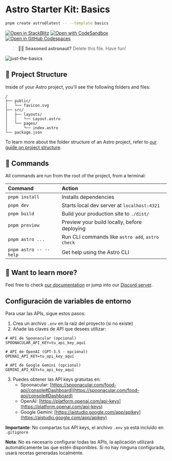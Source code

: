 # Astro Starter Kit: Basics

```sh
pnpm create astro@latest -- --template basics
```

[![Open in StackBlitz](https://developer.stackblitz.com/img/open_in_stackblitz.svg)](https://stackblitz.com/github/withastro/astro/tree/latest/examples/basics)
[![Open with CodeSandbox](https://assets.codesandbox.io/github/button-edit-lime.svg)](https://codesandbox.io/p/sandbox/github/withastro/astro/tree/latest/examples/basics)
[![Open in GitHub Codespaces](https://github.com/codespaces/badge.svg)](https://codespaces.new/withastro/astro?devcontainer_path=.devcontainer/basics/devcontainer.json)

> 🧑‍🚀 **Seasoned astronaut?** Delete this file. Have fun!

![just-the-basics](https://github.com/withastro/astro/assets/2244813/a0a5533c-a856-4198-8470-2d67b1d7c554)

## 🚀 Project Structure

Inside of your Astro project, you'll see the following folders and files:

```text
/
├── public/
│   └── favicon.svg
├── src/
│   ├── layouts/
│   │   └── Layout.astro
│   └── pages/
│       └── index.astro
└── package.json
```

To learn more about the folder structure of an Astro project, refer to [our guide on project structure](https://docs.astro.build/en/basics/project-structure/).

## 🧞 Commands

All commands are run from the root of the project, from a terminal:

| Command                | Action                                           |
| :--------------------- | :----------------------------------------------- |
| `pnpm install`         | Installs dependencies                            |
| `pnpm dev`             | Starts local dev server at `localhost:4321`      |
| `pnpm build`           | Build your production site to `./dist/`          |
| `pnpm preview`         | Preview your build locally, before deploying     |
| `pnpm astro ...`       | Run CLI commands like `astro add`, `astro check` |
| `pnpm astro -- --help` | Get help using the Astro CLI                     |

## 👀 Want to learn more?

Feel free to check [our documentation](https://docs.astro.build) or jump into our [Discord server](https://astro.build/chat).

## Configuración de variables de entorno

Para usar las APIs, sigue estos pasos:

1. Crea un archivo `.env` en la raíz del proyecto (si no existe)
2. Añade las claves de API que desees utilizar:

```
# API de Spoonacular (opcional)
SPOONACULAR_API_KEY=tu_api_key_aquí

# API de OpenAI (GPT-3.5 - opcional)
OPENAI_API_KEY=tu_api_key_aquí

# API de Google Gemini (opcional)
GEMINI_API_KEY=tu_api_key_aquí
```

3. Puedes obtener las API keys gratuitas en:
   - Spoonacular: [https://spoonacular.com/food-api/console#Dashboard](https://spoonacular.com/food-api/console#Dashboard)
   - OpenAI: [https://platform.openai.com/api-keys](https://platform.openai.com/api-keys)
   - Google Gemini: [https://aistudio.google.com/app/apikey](https://aistudio.google.com/app/apikey)

**Importante**: No compartas tus API keys, el archivo `.env` ya está incluido en `.gitignore`

**Nota**: No es necesario configurar todas las APIs, la aplicación utilizará automáticamente las que estén disponibles. Si no hay ninguna configurada, usará recetas generadas localmente.
